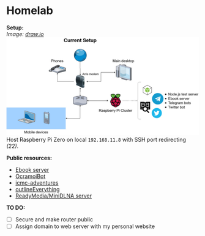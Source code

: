 # Homelab

**Setup:**  
*Image: [draw.io](https://app.diagrams.net/)*  
![Setup layout](https://raw.githubusercontent.com/Ocramoi/Homelab/master/Setup.jpg)  
Host Raspberry Pi Zero on local `192.168.11.8` with SSH port redirecting *(22)*.

**Public resources:**
- [Ebook server](https://github.com/Ocramoi/freeEbookServer)
- [OcramoiBot](https://github.com/Ocramoi/OcramoiBot)
- [icmc-adventures](https://github.com/milenacsilva/guia-de-merdas-bot)
- [outlineEverything](https://github.com/Ocramoi/outlineEverything)
- [ReadyMedia/MiniDLNA server](https://github.com/azatoth/minidlna)

**TO DO:**

 - [ ] Secure and make router public
 - [ ] Assign domain to web server with my personal website
